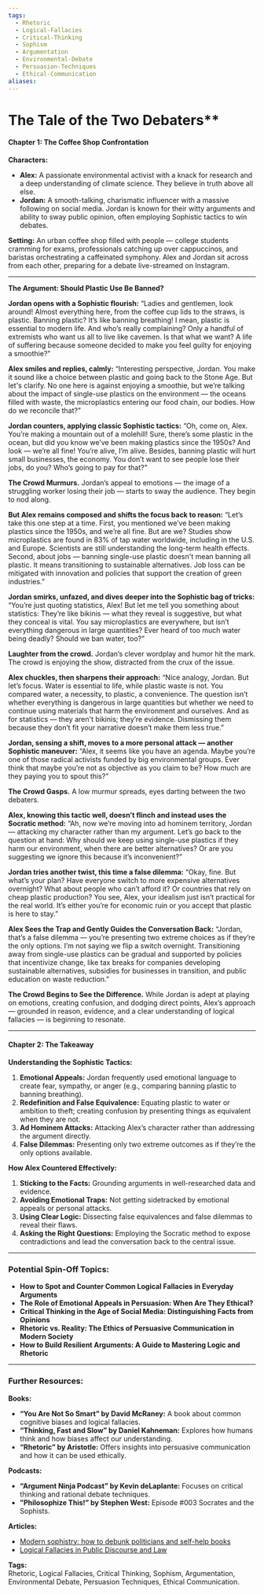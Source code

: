 ```yaml
---
tags:
  - Rhetoric
  - Logical-Fallacies
  - Critical-Thinking
  - Sophism
  - Argumentation
  - Environmental-Debate
  - Persuasion-Techniques
  - Ethical-Communication
aliases:
---
```


# The Tale of the Two Debaters**

#### **Chapter 1: The Coffee Shop Confrontation**

**Characters:**
- **Alex:** A passionate environmental activist with a knack for research and a deep understanding of climate science. They believe in truth above all else.
- **Jordan:** A smooth-talking, charismatic influencer with a massive following on social media. Jordan is known for their witty arguments and ability to sway public opinion, often employing Sophistic tactics to win debates.

**Setting:** An urban coffee shop filled with people — college students cramming for exams, professionals catching up over cappuccinos, and baristas orchestrating a caffeinated symphony. Alex and Jordan sit across from each other, preparing for a debate live-streamed on Instagram.

---

**The Argument: Should Plastic Use Be Banned?**

**Jordan opens with a Sophistic flourish:**
“Ladies and gentlemen, look around! Almost everything here, from the coffee cup lids to the straws, is plastic. Banning plastic? It’s like banning breathing! I mean, plastic is essential to modern life. And who’s really complaining? Only a handful of extremists who want us all to live like cavemen. Is that what we want? A life of suffering because someone decided to make you feel guilty for enjoying a smoothie?”

**Alex smiles and replies, calmly:**
“Interesting perspective, Jordan. You make it sound like a choice between plastic and going back to the Stone Age. But let's clarify. No one here is against enjoying a smoothie, but we’re talking about the impact of single-use plastics on the environment — the oceans filled with waste, the microplastics entering our food chain, our bodies. How do we reconcile that?”

**Jordan counters, applying classic Sophistic tactics:**
“Oh, come on, Alex. You’re making a mountain out of a molehill! Sure, there’s some plastic in the ocean, but did you know we’ve been making plastics since the 1950s? And look — we’re all fine! You’re alive, I’m alive. Besides, banning plastic will hurt small businesses, the economy. You don’t want to see people lose their jobs, do you? Who’s going to pay for that?”

**The Crowd Murmurs.** Jordan’s appeal to emotions — the image of a struggling worker losing their job — starts to sway the audience. They begin to nod along.

**But Alex remains composed and shifts the focus back to reason:**
“Let’s take this one step at a time. First, you mentioned we’ve been making plastics since the 1950s, and we’re all fine. But are we? Studies show microplastics are found in 83% of tap water worldwide, including in the U.S. and Europe. Scientists are still understanding the long-term health effects. Second, about jobs — banning single-use plastic doesn't mean banning all plastic. It means transitioning to sustainable alternatives. Job loss can be mitigated with innovation and policies that support the creation of green industries.”

**Jordan smirks, unfazed, and dives deeper into the Sophistic bag of tricks:**
“You’re just quoting statistics, Alex! But let me tell you something about statistics: They’re like bikinis — what they reveal is suggestive, but what they conceal is vital. You say microplastics are everywhere, but isn’t everything dangerous in large quantities? Ever heard of too much water being deadly? Should we ban water, too?”

**Laughter from the crowd.** Jordan’s clever wordplay and humor hit the mark. The crowd is enjoying the show, distracted from the crux of the issue.

**Alex chuckles, then sharpens their approach:**
“Nice analogy, Jordan. But let’s focus. Water is essential to life, while plastic waste is not. You compared water, a necessity, to plastic, a convenience. The question isn’t whether everything is dangerous in large quantities but whether we need to continue using materials that harm the environment and ourselves. And as for statistics — they aren't bikinis; they’re evidence. Dismissing them because they don’t fit your narrative doesn’t make them less true.”

**Jordan, sensing a shift, moves to a more personal attack — another Sophistic maneuver:**
“Alex, it seems like you have an agenda. Maybe you’re one of those radical activists funded by big environmental groups. Ever think that maybe you’re not as objective as you claim to be? How much are they paying you to spout this?”

**The Crowd Gasps.** A low murmur spreads, eyes darting between the two debaters.

**Alex, knowing this tactic well, doesn’t flinch and instead uses the Socratic method:**
“Ah, now we’re moving into ad hominem territory, Jordan — attacking my character rather than my argument. Let’s go back to the question at hand: Why should we keep using single-use plastics if they harm our environment, when there are better alternatives? Or are you suggesting we ignore this because it’s inconvenient?”

**Jordan tries another twist, this time a false dilemma:**
“Okay, fine. But what’s your plan? Have everyone switch to more expensive alternatives overnight? What about people who can’t afford it? Or countries that rely on cheap plastic production? You see, Alex, your idealism just isn’t practical for the real world. It’s either you’re for economic ruin or you accept that plastic is here to stay.”

**Alex Sees the Trap and Gently Guides the Conversation Back:**
“Jordan, that’s a false dilemma — you’re presenting two extreme choices as if they’re the only options. I’m not saying we flip a switch overnight. Transitioning away from single-use plastics can be gradual and supported by policies that incentivize change, like tax breaks for companies developing sustainable alternatives, subsidies for businesses in transition, and public education on waste reduction.”

**The Crowd Begins to See the Difference.** While Jordan is adept at playing on emotions, creating confusion, and dodging direct points, Alex’s approach — grounded in reason, evidence, and a clear understanding of logical fallacies — is beginning to resonate.

---

#### **Chapter 2: The Takeaway**

**Understanding the Sophistic Tactics:**
1. **Emotional Appeals:** Jordan frequently used emotional language to create fear, sympathy, or anger (e.g., comparing banning plastic to banning breathing).
2. **Redefinition and False Equivalence:** Equating plastic to water or ambition to theft; creating confusion by presenting things as equivalent when they are not.
3. **Ad Hominem Attacks:** Attacking Alex’s character rather than addressing the argument directly.
4. **False Dilemmas:** Presenting only two extreme outcomes as if they’re the only options available.

**How Alex Countered Effectively:**
1. **Sticking to the Facts:** Grounding arguments in well-researched data and evidence.
2. **Avoiding Emotional Traps:** Not getting sidetracked by emotional appeals or personal attacks.
3. **Using Clear Logic:** Dissecting false equivalences and false dilemmas to reveal their flaws.
4. **Asking the Right Questions:** Employing the Socratic method to expose contradictions and lead the conversation back to the central issue.

---

### **Potential Spin-Off Topics:**
- **How to Spot and Counter Common Logical Fallacies in Everyday Arguments**
- **The Role of Emotional Appeals in Persuasion: When Are They Ethical?**
- **Critical Thinking in the Age of Social Media: Distinguishing Facts from Opinions**
- **Rhetoric vs. Reality: The Ethics of Persuasive Communication in Modern Society**
- **How to Build Resilient Arguments: A Guide to Mastering Logic and Rhetoric**

---

### **Further Resources:**

**Books:**
- **“You Are Not So Smart” by David McRaney:** A book about common cognitive biases and logical fallacies.
- **“Thinking, Fast and Slow” by Daniel Kahneman:** Explores how humans think and how biases affect our understanding.
- **“Rhetoric” by Aristotle:** Offers insights into persuasive communication and how it can be used ethically.

**Podcasts:**
- **“Argument Ninja Podcast” by Kevin deLaplante:** Focuses on critical thinking and rational debate techniques.
- **”Philosophize This!” by Stephen West:** Episode #003 Socrates and the Sophists.

**Articles:**
- [Modern sophistry: how to debunk politicians and self-help books](https://bigthink.com/high-culture/sophistry-debunk-politicians-self-help/)  
- [Logical Fallacies in Public Discourse and Law](https://www.epw.in/journal/2014/40/commentary/logical-fallacies-public-discourse-and-law.html)

**Tags:**  
Rhetoric, Logical Fallacies, Critical Thinking, Sophism, Argumentation, Environmental Debate, Persuasion Techniques, Ethical Communication.
